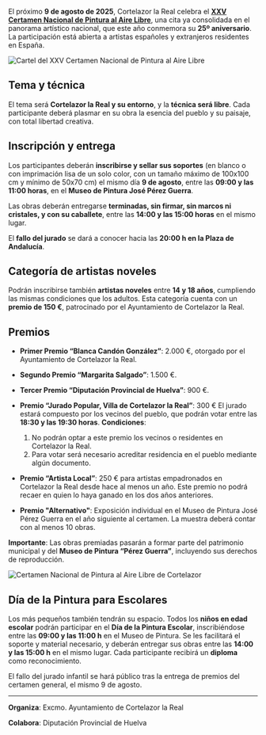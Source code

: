 ﻿El próximo **9 de agosto de 2025**, Cortelazor la Real celebra el [**XXV Certamen Nacional de Pintura al Aire Libre**](/es/certamen-nacional-pintura-aire-libre-cortelazor), una cita ya consolidada en el panorama artístico nacional, que este año conmemora su **25º aniversario**. La participación está abierta a artistas españoles y extranjeros residentes en España.

![Cartel del XXV Certamen Nacional de Pintura al Aire Libre](/images/blog/2025-07-27-XXV-certamen-nacional-pintura-aire-libre-2025/cartel-certamen-pintura-2025-cortelazor.jpg)

## Tema y técnica

El tema será **Cortelazor la Real y su entorno**, y la **técnica será libre**. Cada participante deberá plasmar en su obra la esencia del pueblo y su paisaje, con total libertad creativa.

## Inscripción y entrega

Los participantes deberán **inscribirse y sellar sus soportes** (en blanco o con imprimación lisa de un solo color, con un tamaño máximo de 100x100 cm y mínimo de 50x70 cm) el mismo día **9 de agosto**, entre las **09:00 y las 11:00 horas**, en el **Museo de Pintura José Pérez Guerra**.

Las obras deberán entregarse **terminadas, sin firmar, sin marcos ni cristales, y con su caballete**, entre las **14:00 y las 15:00 horas** en el mismo lugar.

El **fallo del jurado** se dará a conocer hacia las **20:00 h en la Plaza de Andalucía**.

## Categoría de artistas noveles

Podrán inscribirse también **artistas noveles** entre **14 y 18 años**, cumpliendo las mismas condiciones que los adultos. Esta categoría cuenta con un **premio de 150 €**, patrocinado por el Ayuntamiento de Cortelazor la Real.

## Premios

* **Primer Premio “Blanca Candón González”**: 2.000 €, otorgado por el Ayuntamiento de Cortelazor la Real.

* **Segundo Premio “Margarita Salgado”**: 1.500 €.

* **Tercer Premio “Diputación Provincial de Huelva”**: 900 €.

* **Premio “Jurado Popular, Villa de Cortelazor la Real”**: 300 €
  El jurado estará compuesto por los vecinos del pueblo, que podrán votar entre las **18:30 y las 19:30 horas**.
  **Condiciones**:

  1. No podrán optar a este premio los vecinos o residentes en Cortelazor la Real.
  2. Para votar será necesario acreditar residencia en el pueblo mediante algún documento.

* **Premio “Artista Local”**: 250 € para artistas empadronados en Cortelazor la Real desde hace al menos un año. Este premio no podrá recaer en quien lo haya ganado en los dos años anteriores.

* **Premio "Alternativo"**: Exposición individual en el Museo de Pintura José Pérez Guerra en el año siguiente al certamen. La muestra deberá contar con al menos 10 obras.

**Importante**: Las obras premiadas pasarán a formar parte del patrimonio municipal y del **Museo de Pintura “Pérez Guerra”**, incluyendo sus derechos de reproducción.

![Certamen Nacional de Pintura al Aire Libre de Cortelazor](/images/certamen-nacional-pintura-aire-libre-cortelazor/certamen-pintura-cortelazor-01.jpg)

## Día de la Pintura para Escolares

Los más pequeños también tendrán su espacio. Todos los **niños en edad escolar** podrán participar en el **Día de la Pintura Escolar**, inscribiéndose entre las **09:00 y las 11:00 h** en el Museo de Pintura. Se les facilitará el soporte y material necesario, y deberán entregar sus obras entre las **14:00 y las 15:00 h** en el mismo lugar. Cada participante recibirá un **diploma** como reconocimiento.

El fallo del jurado infantil se hará público tras la entrega de premios del certamen general, el mismo 9 de agosto.

---

**Organiza**: Excmo. Ayuntamiento de Cortelazor la Real

**Colabora**: Diputación Provincial de Huelva